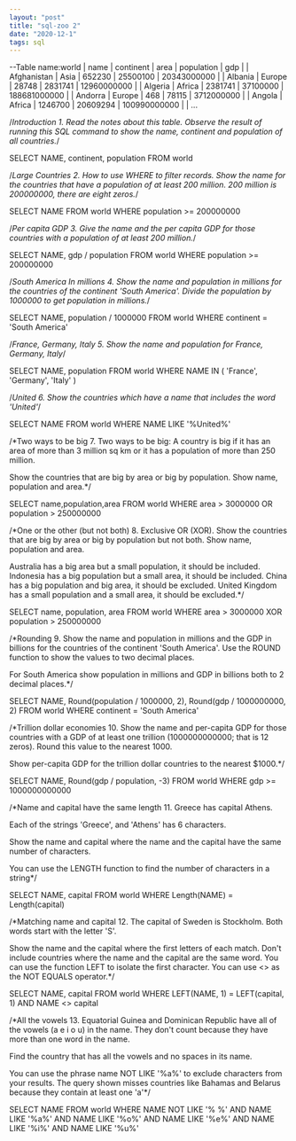 ```yaml
---
layout: "post"
title: "sql-zoo 2"
date: "2020-12-1"
tags: sql
---
```



--Table name:world
|    name     | continent |   area  | population |     gdp      |
| Afghanistan |    Asia   |  652230 |  25500100  |  20343000000 |
|   Albania   |   Europe  |  28748  |   2831741  |  12960000000 |
|   Algeria   |   Africa  | 2381741 |  37100000  | 188681000000 |
|   Andorra   |   Europe  |   468   |   78115    |  3712000000  |
|    Angola   |   Africa  | 1246700 |  20609294  | 100990000000 |
| ...

/*Introduction
1.
Read the notes about this table. Observe the result of running this SQL command to show the name, continent and population of all countries.*/

SELECT NAME, 
       continent, 
       population 
FROM   world 

/*Large Countries
2.
How to use WHERE to filter records. Show the name for the countries that have a population of at least 200 million. 200 million is 200000000, there are eight zeros.*/

SELECT NAME 
FROM   world 
WHERE  population >= 200000000 

/*Per capita GDP
3.
Give the name and the per capita GDP for those countries with a population of at least 200 million.*/

SELECT NAME, 
       gdp / population 
FROM   world 
WHERE  population >= 200000000 

/*South America In millions
4.
Show the name and population in millions for the countries of the continent 'South America'. Divide the population by 1000000 to get population in millions.*/

SELECT NAME, 
       population / 1000000 
FROM   world 
WHERE  continent = 'South America' 

/*France, Germany, Italy
5.
Show the name and population for France, Germany, Italy*/

SELECT NAME, 
       population 
FROM   world 
WHERE  NAME IN ( 'France', 'Germany', 'Italy' ) 

/*United
6.
Show the countries which have a name that includes the word 'United'*/

SELECT NAME 
FROM   world 
WHERE  NAME LIKE '%United%' 

/*Two ways to be big
7.
Two ways to be big: A country is big if it has an area of more than 3 million sq km or it has a population of more than 250 million.

Show the countries that are big by area or big by population. Show name, population and area.*/

SELECT name,population,area
FROM world
WHERE area > 3000000 OR population > 250000000

/*One or the other (but not both)
8.
Exclusive OR (XOR). Show the countries that are big by area or big by population but not both. Show name, population and area.

Australia has a big area but a small population, it should be included.
Indonesia has a big population but a small area, it should be included.
China has a big population and big area, it should be excluded.
United Kingdom has a small population and a small area, it should be excluded.*/

SELECT name, 
       population, 
       area 
FROM   world 
WHERE  area > 3000000 XOR population > 250000000 

/*Rounding
9.
Show the name and population in millions and the GDP in billions for the countries of the continent 'South America'. Use the ROUND function to show the values to two decimal places.

For South America show population in millions and GDP in billions both to 2 decimal places.*/

SELECT NAME, 
       Round(population / 1000000, 2), 
       Round(gdp / 1000000000, 2) 
FROM   world 
WHERE  continent = 'South America' 

/*Trillion dollar economies
10.
Show the name and per-capita GDP for those countries with a GDP of at least one trillion (1000000000000; that is 12 zeros). Round this value to the nearest 1000.

Show per-capita GDP for the trillion dollar countries to the nearest $1000.*/

SELECT NAME, 
       Round(gdp / population, -3) 
FROM   world 
WHERE  gdp >= 1000000000000 

/*Name and capital have the same length
11.
Greece has capital Athens.

Each of the strings 'Greece', and 'Athens' has 6 characters.

Show the name and capital where the name and the capital have the same number of characters.

You can use the LENGTH function to find the number of characters in a string*/

SELECT NAME, 
       capital 
FROM   world 
WHERE  Length(NAME) = Length(capital) 

/*Matching name and capital
12.
The capital of Sweden is Stockholm. Both words start with the letter 'S'.

Show the name and the capital where the first letters of each match. Don't include countries where the name and the capital are the same word.
You can use the function LEFT to isolate the first character.
You can use <> as the NOT EQUALS operator.*/

SELECT NAME, 
       capital 
FROM   world 
WHERE  LEFT(NAME, 1) = LEFT(capital, 1) 
       AND NAME <> capital 
       
/*All the vowels
13.
Equatorial Guinea and Dominican Republic have all of the vowels (a e i o u) in the name. They don't count because they have more than one word in the name.

Find the country that has all the vowels and no spaces in its name.

You can use the phrase name NOT LIKE '%a%' to exclude characters from your results.
The query shown misses countries like Bahamas and Belarus because they contain at least one 'a'*/

SELECT NAME 
FROM   world 
WHERE  NAME NOT LIKE '% %' 
       AND NAME LIKE '%a%' 
       AND NAME LIKE '%o%' 
       AND NAME LIKE '%e%' 
       AND NAME LIKE '%i%' 
       AND NAME LIKE '%u%' 

